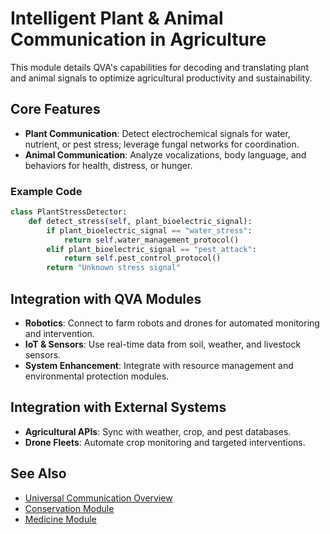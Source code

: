 # Intelligent Plant & Animal Communication in Agriculture

This module details QVA's capabilities for decoding and translating plant and animal signals to optimize agricultural productivity and sustainability.

## Core Features
- **Plant Communication**: Detect electrochemical signals for water, nutrient, or pest stress; leverage fungal networks for coordination.
- **Animal Communication**: Analyze vocalizations, body language, and behaviors for health, distress, or hunger.

### Example Code
```python
class PlantStressDetector:
    def detect_stress(self, plant_bioelectric_signal):
        if plant_bioelectric_signal == "water_stress":
            return self.water_management_protocol()
        elif plant_bioelectric_signal == "pest_attack":
            return self.pest_control_protocol()
        return "Unknown stress signal"
```

## Integration with QVA Modules
- **Robotics**: Connect to farm robots and drones for automated monitoring and intervention.
- **IoT & Sensors**: Use real-time data from soil, weather, and livestock sensors.
- **System Enhancement**: Integrate with resource management and environmental protection modules.

## Integration with External Systems
- **Agricultural APIs**: Sync with weather, crop, and pest databases.
- **Drone Fleets**: Automate crop monitoring and targeted interventions.

## See Also
- [Universal Communication Overview](universal_communication.md)
- [Conservation Module](conservation.md)
- [Medicine Module](medicine.md)
